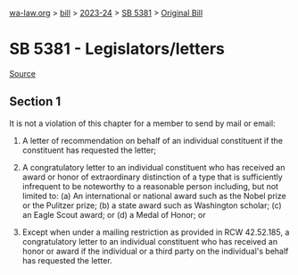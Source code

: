[wa-law.org](/) > [bill](/bill/) > [2023-24](/bill/2023-24/) > [SB 5381](/bill/2023-24/sb/5381/) > [Original Bill](/bill/2023-24/sb/5381/1/)

# SB 5381 - Legislators/letters

[Source](http://lawfilesext.leg.wa.gov/biennium/2023-24/Pdf/Bills/Senate%20Bills/5381.pdf)

## Section 1
It is not a violation of this chapter for a member to send by mail or email:

1. A letter of recommendation on behalf of an individual constituent if the constituent has requested the letter;

2. A congratulatory letter to an individual constituent who has received an award or honor of extraordinary distinction of a type that is sufficiently infrequent to be noteworthy to a reasonable person including, but not limited to: (a) An international or national award such as the Nobel prize or the Pulitzer prize; (b) a state award such as Washington scholar; (c) an Eagle Scout award; or (d) a Medal of Honor; or

3. Except when under a mailing restriction as provided in RCW 42.52.185, a congratulatory letter to an individual constituent who has received an honor or award if the individual or a third party on the individual's behalf has requested the letter.
